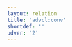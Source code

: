 ```yaml
---
layout: relation
title: 'advcl:conv'
shortdef: ''
udver: '2'
---
```

<!-- Interlanguage links updated Čt lis 12 09:43:10 CET 2020 -->
